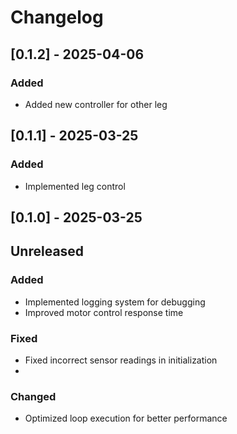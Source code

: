 # Changelog

## [0.1.2] - 2025-04-06
### Added
- Added new controller for other leg

## [0.1.1] - 2025-03-25
### Added
- Implemented leg control


## [0.1.0] - 2025-03-25

## Unreleased



### Added
- Implemented logging system for debugging
- Improved motor control response time

### Fixed
- Fixed incorrect sensor readings in initialization
- 

### Changed
- Optimized loop execution for better performance
